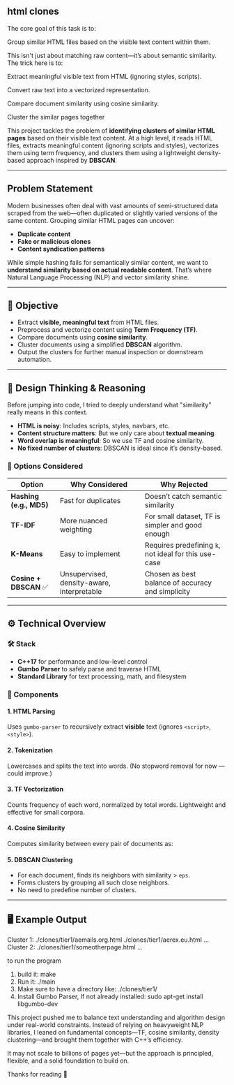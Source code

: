 ## html clones ##


The core goal of this task is to:

Group similar HTML files based on the visible text content within them.

This isn't just about matching raw content—it’s about semantic similarity. The trick here is to:

Extract meaningful visible text from HTML (ignoring styles, scripts).

Convert raw text into a vectorized representation.

Compare document similarity using cosine similarity.

Cluster the similar pages together


This project tackles the problem of **identifying clusters of similar HTML pages** based on their visible text content. At a high level, it reads HTML files, extracts meaningful content (ignoring scripts and styles), vectorizes them using term frequency, and clusters them using a lightweight density-based approach inspired by **DBSCAN**.

---

##  Problem Statement

Modern businesses often deal with vast amounts of semi-structured data scraped from the web—often duplicated or slightly varied versions of the same content. Grouping similar HTML pages can uncover:

- **Duplicate content**
- **Fake or malicious clones**
- **Content syndication patterns**

While simple hashing fails for semantically similar content, we want to **understand similarity based on actual readable content**. That’s where Natural Language Processing (NLP) and vector similarity shine.

---

## 🎯 Objective

- Extract **visible, meaningful text** from HTML files.
- Preprocess and vectorize content using **Term Frequency (TF)**.
- Compare documents using **cosine similarity**.
- Cluster documents using a simplified **DBSCAN** algorithm.
- Output the clusters for further manual inspection or downstream automation.

---

## 🧠 Design Thinking & Reasoning

Before jumping into code, I tried to deeply understand what "similarity" really means in this context.

- **HTML is noisy**: Includes scripts, styles, navbars, etc.
- **Content structure matters**: But we only care about **textual meaning**.
- **Word overlap is meaningful**: So we use TF and cosine similarity.
- **No fixed number of clusters**: DBSCAN is ideal since it’s density-based.

### 🧪 Options Considered

| Option | Why Considered | Why Rejected |
|-------|----------------|--------------|
| **Hashing (e.g., MD5)** | Fast for duplicates | Doesn’t catch semantic similarity |
| **TF-IDF** | More nuanced weighting | For small dataset, TF is simpler and good enough |
| **K-Means** | Easy to implement | Requires predefining `k`, not ideal for this use-case |
| **Cosine + DBSCAN** ✅ | Unsupervised, density-aware, interpretable | Chosen as best balance of accuracy and simplicity |

---

## ⚙️ Technical Overview

### 🛠 Stack
- **C++17** for performance and low-level control
- **Gumbo Parser** to safely parse and traverse HTML
- **Standard Library** for text processing, math, and filesystem

### 🧩 Components

#### 1. HTML Parsing
Uses `gumbo-parser` to recursively extract **visible** text (ignores `<script>`, `<style>`).

#### 2. Tokenization
Lowercases and splits the text into words. (No stopword removal for now — could improve.)

#### 3. TF Vectorization
Counts frequency of each word, normalized by total words. Lightweight and effective for small corpora.

#### 4. Cosine Similarity
Computes similarity between every pair of documents as:

#### 5. DBSCAN Clustering
- For each document, finds its neighbors with similarity > `eps`.
- Forms clusters by grouping all such close neighbors.
- No need to predefine number of clusters.

---

## 🖥️ Example Output


Cluster 1: ./clones/tier1/aemails.org.html ./clones/tier1/aerex.eu.html ...
Cluster 2: ./clones/tier1/someotherpage.html ...


to run the program 
1. build it: make
2. Run it: ./main
3. Make sure to have a directory like: ./clones/tier1/
4.  Install Gumbo Parser, If not already installed: sudo apt-get install libgumbo-dev


This project pushed me to balance text understanding and algorithm design under real-world constraints. Instead of relying on heavyweight NLP libraries, I leaned on fundamental concepts—TF, cosine similarity, density clustering—and brought them together with C++’s efficiency.

It may not scale to billions of pages yet—but the approach is principled, flexible, and a solid foundation to build on.

Thanks for reading 🙌
